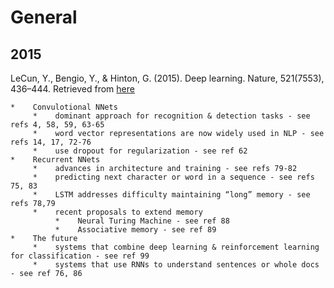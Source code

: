 # General

## 2015

<a name="LeCun2015"><a> LeCun, Y., Bengio, Y., & Hinton, G. (2015). Deep learning. Nature, 521(7553), 436–444. Retrieved from  [here](http://doi.org/10.1038/nature14539)

    *    Convulotional NNets
         *    dominant approach for recognition & detection tasks - see refs 4, 58, 59, 63-65
         *    word vector representations are now widely used in NLP - see refs 14, 17, 72-76
         *    use dropout for regularization - see ref 62
    *    Recurrent NNets
         *    advances in architecture and training - see refs 79-82
         *    predicting next character or word in a sequence - see refs 75, 83
         *    LSTM addresses difficulty maintaining “long” memory - see refs 78,79
         *    recent proposals to extend memory 
              *    Neural Turing Machine - see ref 88
              *    Associative memory - see ref 89
    *    The future
         *    systems that combine deep learning & reinforcement learning for classification - see ref 99
         *    systems that use RNNs to understand sentences or whole docs - see ref 76, 86



